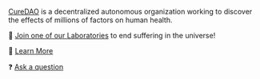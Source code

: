 [CureDAO](https://curedao.org) is a decentralized autonomous organization working to discover the effects of millions of factors on human health.

🧪 [Join one of our Laboratories](https://curedao.org/join-us) to end suffering in the universe!

📜 [Learn More](https://docs.curedao.org)

❓ [Ask a question](https://discord.gg/9yyYFBqs5H)
